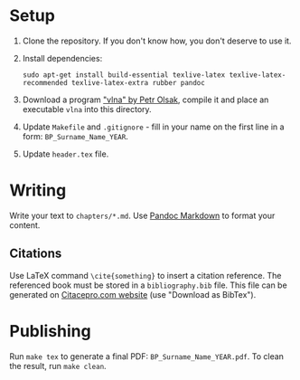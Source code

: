 # Setup

1. Clone the repository. If you don't know how, you don't deserve to use it.
1. Install dependencies:

    ```
    sudo apt-get install build-essential texlive-latex texlive-latex-recommended texlive-latex-extra rubber pandoc
    ```

1. Download a program ["vlna" by Petr Olsak](http://petr.olsak.net/ftp/olsak/vlna/vlna.tar.gz), compile it and place an executable `vlna` into this directory.
1. Update `Makefile` and `.gitignore` - fill in your name on the first line in a form: `BP_Surname_Name_YEAR`.
1. Update `header.tex` file.


# Writing

Write your text to `chapters/*.md`. Use [Pandoc Markdown](http://rmarkdown.rstudio.com/authoring_pandoc_markdown.html) to format your content.


## Citations

Use LaTeX command `\cite{something}` to insert a citation reference. The referenced book must be stored in a `bibliography.bib` file. This file can be generated on [Citacepro.com website](http://www.citacepro.com/) (use "Download as BibTex").


# Publishing

Run `make tex` to generate a final PDF: `BP_Surname_Name_YEAR.pdf`. To clean the result, run `make clean`.

